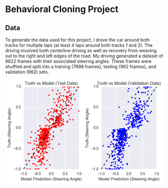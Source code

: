 # Behavioral Cloning Project

## Data

To generate the data used for this project, I drove the car around both tracks for multiple laps (at least 4 laps around both tracks 1 and 2).  The driving involved both centerline driving as well as recovery from weaving out to the right and left edges of the road.  My driving generated a dataset of 9622 frames with their associated steering angles.  These frames were <bold> shuffled and split </bold> into a training (7698 frames), testing (962 frames), and validation (962) sets.

![Screenshot](images/truth_vs_prediction.png)

